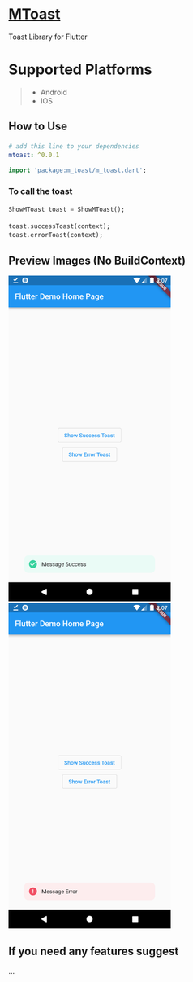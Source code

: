 # [MToast](https://pub.dev/packages/fluttertoast)

Toast Library for Flutter


# Supported Platforms
>
> - Android
> - IOS

## How to Use

```yaml
# add this line to your dependencies
mtoast: ^0.0.1
```

```dart
import 'package:m_toast/m_toast.dart';
```

### To call the toast

```dart
ShowMToast toast = ShowMToast();

toast.successToast(context);
toast.errorToast(context);
```

## Preview Images (No BuildContext)

<img src="https://raw.githubusercontent.com/abdulmanafpfassal/image/master/Screenshot_20220915_140721.png" width="320px" />
<img src="https://raw.githubusercontent.com/abdulmanafpfassal/image/master/Screenshot_20220915_140744.png" width="320px" />

## If you need any features suggest

...

